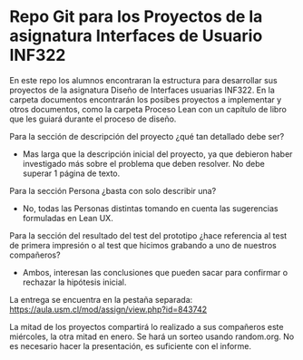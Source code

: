 # Repo Git para los Proyectos de la asignatura Interfaces de Usuario INF322

En este repo los alumnos encontraran la estructura para desarrollar sus proyectos de la asignatura Diseño de Interfaces usuarias INF322. En la carpeta documentos encontrarán los posibes proyectos a implementar  y otros documentos, como la carpeta Proceso Lean con un capítulo de libro que les guiará durante el proceso de diseño. 

Para la sección de descripción del proyecto ¿qué tan detallado debe ser?
- Mas larga que la descripción inicial del proyecto, ya que debieron haber investigado más sobre el problema que deben resolver. No debe superar 1 página de texto.

Para la sección Persona ¿basta con solo describir una?
- No, todas las Personas distintas tomando en cuenta las sugerencias formuladas en Lean UX.

Para la sección del resultado del test del prototipo ¿hace referencia al test de primera impresión o al test que hicimos grabando a uno de nuestros compañeros?
- Ambos, interesan las conclusiones que pueden sacar para confirmar o rechazar la hipótesis inicial.

La entrega se encuentra en la pestaña separada: https://aula.usm.cl/mod/assign/view.php?id=843742

La mitad de los proyectos compartirá lo realizado a sus compañeros este miércoles, la otra mitad en enero. Se hará un sorteo usando random.org. No es necesario hacer la presentación, es suficiente con el informe.